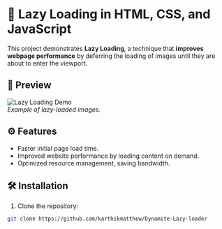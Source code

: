 # 🚀 Lazy Loading in HTML, CSS, and JavaScript

This project demonstrates **Lazy Loading**, a technique that **improves webpage performance** by deferring the loading of images until they are about to enter the viewport.

## 🌟 Preview

![Lazy Loading Demo](https://user-images.githubusercontent.com/your-username/placeholder.gif)  
*Example of lazy-loaded images.*

## ⚙️ Features
- Faster initial page load time.
- Improved website performance by loading content on demand.
- Optimized resource management, saving bandwidth.

## 🛠️ Installation

1. Clone the repository:
```bash
git clone https://github.com/karthikmatthew/Dynamite-Lazy-loader
